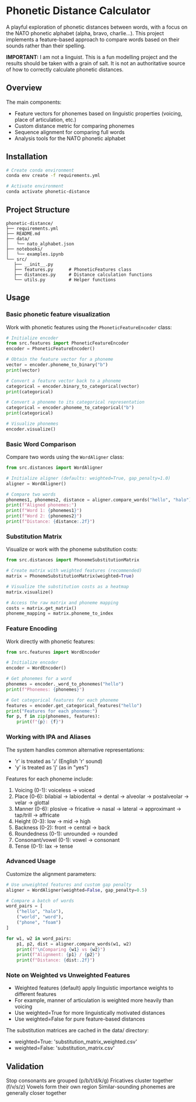 # Phonetic Distance Calculator

A playful exploration of phonetic distances between words, with a focus on the NATO phonetic alphabet (alpha, bravo, charlie...). This project implements a feature-based approach to compare words based on their sounds rather than their spelling.

**IMPORTANT:** I am not a linguist. This is a fun modelling project and the results should be taken with a grain of salt. It is not an authoritative source of how to correctly calculate phonetic distances.

## Overview

The main components:
- Feature vectors for phonemes based on linguistic properties (voicing, place of articulation, etc.)
- Custom distance metric for comparing phonemes
- Sequence alignment for comparing full words
- Analysis tools for the NATO phonetic alphabet

## Installation

```bash
# Create conda environment
conda env create -f requirements.yml

# Activate environment
conda activate phonetic-distance
```

## Project Structure

```
phonetic-distance/
├── requirements.yml
├── README.md
├── data/
│   └── nato_alphabet.json
├── notebooks/
│   └── examples.ipynb
└── src/
   ├── __init__.py
   ├── features.py      # PhoneticFeatures class
   ├── distances.py     # Distance calculation functions  
   └── utils.py         # Helper functions
```


## Usage

### Basic phonetic feature visualization

Work with phonetic features using the `PhoneticFeatureEncoder` class:

```python
# Initialize encoder
from src.features import PhoneticFeatureEncoder
encoder = PhoneticFeatureEncoder()

# Obtain the feature vector for a phoneme
vector = encoder.phoneme_to_binary("b")
print(vector)

# Convert a feature vector back to a phoneme
categorical = encoder.binary_to_categorical(vector)
print(categorical)

# Convert a phoneme to its categorical representation
categorical = encoder.phoneme_to_categorical("b")
print(categorical)

# Visualize phonemes
encoder.visualize()
```

### Basic Word Comparison

Compare two words using the `WordAligner` class:

```python
from src.distances import WordAligner

# Initialize aligner (defaults: weighted=True, gap_penalty=1.0)
aligner = WordAligner()

# Compare two words
phonemes1, phonemes2, distance = aligner.compare_words("hello", "halo")
print(f"Aligned phonemes:")
print(f"Word 1: {phonemes1}")
print(f"Word 2: {phonemes2}")
print(f"Distance: {distance:.2f}")
```

### Substitution Matrix

Visualize or work with the phoneme substitution costs:

```python
from src.distances import PhonemeSubstitutionMatrix

# Create matrix with weighted features (recommended)
matrix = PhonemeSubstitutionMatrix(weighted=True)

# Visualize the substitution costs as a heatmap
matrix.visualize()

# Access the raw matrix and phoneme mapping
costs = matrix.get_matrix()
phoneme_mapping = matrix.phoneme_to_index
```

### Feature Encoding

Work directly with phonetic features:

```python
from src.features import WordEncoder

# Initialize encoder
encoder = WordEncoder()

# Get phonemes for a word
phonemes = encoder._word_to_phonemes("hello")
print(f"Phonemes: {phonemes}")

# Get categorical features for each phoneme
features = encoder.get_categorical_features("hello")
print("Features for each phoneme:")
for p, f in zip(phonemes, features):
    print(f"{p}: {f}")
```

### Working with IPA and Aliases

The system handles common alternative representations:
- 'r' is treated as 'ɹ' (English 'r' sound)
- 'y' is treated as 'j' (as in "yes")

Features for each phoneme include:
1. Voicing (0-1): voiceless -> voiced
2. Place (0-6): bilabial -> labiodental -> dental -> alveolar -> postalveolar -> velar -> glottal
3. Manner (0-6): plosive -> fricative -> nasal -> lateral -> approximant -> tap/trill -> affricate
4. Height (0-3): low -> mid -> high
5. Backness (0-2): front -> central -> back
6. Roundedness (0-1): unrounded -> rounded
7. Consonant/vowel (0-1): vowel -> consonant
8. Tense (0-1): lax -> tense

### Advanced Usage

Customize the alignment parameters:

```python
# Use unweighted features and custom gap penalty
aligner = WordAligner(weighted=False, gap_penalty=0.5)

# Compare a batch of words
word_pairs = [
    ("hello", "halo"),
    ("world", "word"),
    ("phone", "foam")
]

for w1, w2 in word_pairs:
    p1, p2, dist = aligner.compare_words(w1, w2)
    print(f"\nComparing {w1} vs {w2}")
    print(f"Alignment: {p1} / {p2}")
    print(f"Distance: {dist:.2f}")
```

### Note on Weighted vs Unweighted Features

- Weighted features (default) apply linguistic importance weights to different features
- For example, manner of articulation is weighted more heavily than voicing
- Use weighted=True for more linguistically motivated distances
- Use weighted=False for pure feature-based distances

The substitution matrices are cached in the data/ directory:
- weighted=True: 'substitution_matrix_weighted.csv'
- weighted=False: 'substitution_matrix.csv'


## Validation

Stop consonants are grouped (p/b/t/d/k/g)
Fricatives cluster together (f/v/s/z)
Vowels form their own region
Similar-sounding phonemes are generally closer together